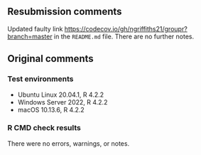 ## Resubmission comments

Updated faulty link https://codecov.io/gh/ngriffiths21/groupr?branch=master in the `README.md` file. There are no further notes.

## Original comments

### Test environments

* Ubuntu Linux 20.04.1, R 4.2.2
* Windows Server 2022, R 4.2.2
* macOS 10.13.6, R 4.2.2

### R CMD check results

There were no errors, warnings, or notes.